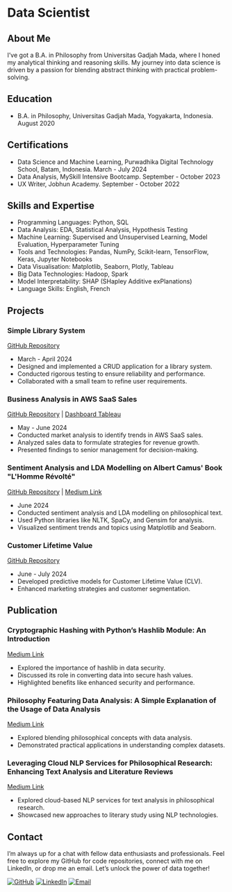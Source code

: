 # Data Scientist

## About Me
I’ve got a B.A. in Philosophy from Universitas Gadjah Mada, where I honed my analytical thinking and reasoning skills. My journey into data science is driven by a passion for blending abstract thinking with practical problem-solving.

## Education
- B.A. in Philosophy, Universitas Gadjah Mada, Yogyakarta, Indonesia. August 2020

## Certifications
- Data Science and Machine Learning, Purwadhika Digital Technology School, Batam, Indonesia. March - July 2024
- Data Analysis, MySkill Intensive Bootcamp. September - October 2023
- UX Writer, Jobhun Academy. September - October 2022

## Skills and Expertise
- Programming Languages: Python, SQL
- Data Analysis: EDA, Statistical Analysis, Hypothesis Testing
- Machine Learning: Supervised and Unsupervised Learning, Model Evaluation, Hyperparameter Tuning
- Tools and Technologies: Pandas, NumPy, Scikit-learn, TensorFlow, Keras, Jupyter Notebooks
- Data Visualisation: Matplotlib, Seaborn, Plotly, Tableau
- Big Data Technologies: Hadoop, Spark
- Model Interpretability: SHAP (SHapley Additive exPlanations)
- Language Skills: English, French

## Projects

### Simple Library System
[GitHub Repository](https://github.com/klmnsrffn/simple_library_system)
- March - April 2024
- Designed and implemented a CRUD application for a library system.
- Conducted rigorous testing to ensure reliability and performance.
- Collaborated with a small team to refine user requirements.

### Business Analysis in AWS SaaS Sales
[GitHub Repository](https://github.com/klmnsrffn/AWS-SaaS-Sales-Analysis) | [Dashboard Tableau](https://public.tableau.com/app/profile/klemens.raffen/viz/TrendinJapanbasedonAWSSaaSSalesDatabase/Dashboard1?publish=yes)
- May - June 2024
- Conducted market analysis to identify trends in AWS SaaS sales.
- Analyzed sales data to formulate strategies for revenue growth.
- Presented findings to senior management for decision-making.

### Sentiment Analysis and LDA Modelling on Albert Camus' Book "L'Homme Révolté"
[GitHub Repository](https://github.com/klmnsrffn/CAMUS_l-homme_revolt-) | [Medium Link](https://medium.com/@klmnsrffn/unveiling-the-themes-of-albert-camus-l-homme-révolté-through-data-analysis-f4517f6795a4)
- June 2024
- Conducted sentiment analysis and LDA modelling on philosophical text.
- Used Python libraries like NLTK, SpaCy, and Gensim for analysis.
- Visualized sentiment trends and topics using Matplotlib and Seaborn.

### Customer Lifetime Value
[GitHub Repository](https://github.com/klmnsrffn/Customer-Lifetime-Value)
- June - July 2024
- Developed predictive models for Customer Lifetime Value (CLV).
- Enhanced marketing strategies and customer segmentation.

## Publication

### Cryptographic Hashing with Python’s Hashlib Module: An Introduction
[Medium Link](https://medium.com/@klmnsrffn/cryptographic-hashing-with-pythons-hashlib-module-an-introduction-5c63e89edbc5)
- Explored the importance of hashlib in data security.
- Discussed its role in converting data into secure hash values.
- Highlighted benefits like enhanced security and performance.

### Philosophy Featuring Data Analysis: A Simple Explanation of the Usage of Data Analysis
[Medium Link](https://medium.com/@klmnsrffn/philosophy-featuring-data-analysis-a-simple-explanation-of-the-usage-of-data-analysis-b752a2e8623d)
- Explored blending philosophical concepts with data analysis.
- Demonstrated practical applications in understanding complex datasets.

### Leveraging Cloud NLP Services for Philosophical Research: Enhancing Text Analysis and Literature Reviews
[Medium Link](https://medium.com/@klmnsrffn/leveraging-cloud-nlp-services-for-philosophical-research-enhancing-text-analysis-and-literature-c9defccec47a)
- Explored cloud-based NLP services for text analysis in philosophical research.
- Showcased new approaches to literary study using NLP technologies.

## Contact
I’m always up for a chat with fellow data enthusiasts and professionals. Feel free to explore my GitHub for code repositories, connect with me on LinkedIn, or drop me an email. Let’s unlock the power of data together!

[![GitHub](https://img.shields.io/badge/GitHub-100000?style=for-the-badge&logo=github&logoColor=white)](https://github.com/klmnsrffn)
[![LinkedIn](https://img.shields.io/badge/LinkedIn-0077B5?style=for-the-badge&logo=linkedin&logoColor=white)](https://www.linkedin.com/in/klmnsrffn)
[![Email](https://img.shields.io/badge/Email-D44638?style=for-the-badge&logo=gmail&logoColor=white)](mailto:klmnsrffn@outlook.be)
